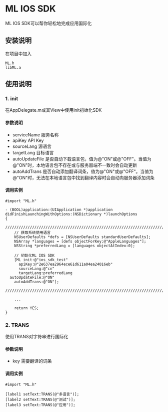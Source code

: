 ML IOS SDK
=============

ML IOS SDK可以帮你轻松地完成应用国际化

安装说明
--------

在项目中加入

    ML.h
    libML.a

使用说明
--------

### 1. init

在AppDelegate.m或其View中使用init初始化SDK

#### 参数说明

* serviceName  服务名称
* apiKey  API Key
* sourceLang  源语言
* targetLang  目标语言
* autoUpdateFile  是否自动下载语言包，值为@"ON"或@"OFF"。当值为@"ON"时，本地语言包不存在或与服务器端不一致时会自动更新
* autoAddTrans  是否自动添加翻译词条，值为@"ON"或@"OFF"。当值为@"ON"时，无法在本地语言包中找到翻译内容时会自动向服务器添加词条

#### 调用实例

    #import "ML.h"
    
    - (BOOL)application:(UIApplication *)application didFinishLaunchingWithOptions:(NSDictionary *)launchOptions
	{
		///////////////////////////////////////////////////////////////////////////////
		// 获取系统使用语言
		NSUserDefaults *defs = [NSUserDefaults standardUserDefaults];
		NSArray *languages = [defs objectForKey:@"AppleLanguages"];
		NSString *preferredLang = [languages objectAtIndex:0];
		
		// 初始化ML IOS SDK
		[ML init:@"ios_sdk_test" 
		  apiKey:@"2e637ea2964ece61d611a04ea24016eb" 
	      sourceLang:@"cn" 
	      targetLang:preferredLang
	  autoUpdateFile:@"ON"
	    autoAddTrans:@"ON"];
		///////////////////////////////////////////////////////////////////////////////
		
		...
		
		return YES;
	}

### 2. TRANS

使用TRANS对字符串进行国际化

#### 参数说明

* key  需要翻译的词条

#### 调用实例

	#import "ML.h"
	
	[label1 setText:TRANS(@"多语言")];
    [label2 setText:TRANS(@"测试")];
    [label3 setText:TRANS(@"应用")];


